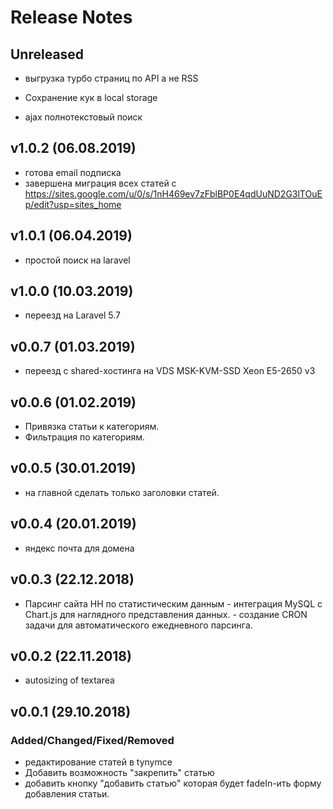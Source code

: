 # Release Notes

## Unreleased


- выгрузка турбо страниц по API а не RSS

- Сохранение кук в local storage
- ajax полнотекстовый поиск

## v1.0.2 (06.08.2019)

- готова email подписка
- завершена миграция всех статей с https://sites.google.com/u/0/s/1nH469ev7zFblBP0E4qdUuND2G3lTOuEp/edit?usp=sites_home

## v1.0.1 (06.04.2019)

- простой поиск на laravel

## v1.0.0 (10.03.2019)
- переезд на Laravel 5.7

## v0.0.7 (01.03.2019)
- переезд c shared-хостинга на VDS MSK-KVM-SSD Xeon E5-2650 v3

## v0.0.6 (01.02.2019)
- Привязка статьи к категориям.
- Фильтрация по категориям.

## v0.0.5 (30.01.2019)
- на главной сделать только заголовки статей.

## v0.0.4 (20.01.2019)
- яндекс почта для домена

## v0.0.3 (22.12.2018)
- Парсинг сайта HH по статистическим данным - интеграция MySQL с Chart.js для наглядного представления данных. - создание CRON задачи для автоматического ежедневного парсинга.

## v0.0.2 (22.11.2018)
- autosizing of textarea

## v0.0.1 (29.10.2018)
### Added/Changed/Fixed/Removed
- редактирование статей в tynymce
- Добавить возможность "закрепить" статью
- добавить кнопку "добавить статью" которая будет fadeIn-ить форму добавления статьи.
